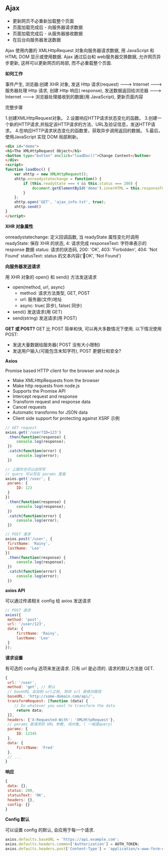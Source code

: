 ## Ajax

* 更新网页不必重新加载整个页面
* 页面加载完成后 - 向服务器请求数据
* 页面加载完成后 - 从服务器接收数据
* 在后台向服务器发送数据

Ajax 使用内置的 XMLHttpRequest 对象向服务器请求数据, 用 JavaScript 和 HTML DOM 显示或使用数据. Ajax 通过后台和 web服务器交换数据, 允许网页异步更新, 这样可以更新网页的局部, 而不必重载整个页面.

**如何工作**

事件产生, 浏览器:创建 XHR 对象, 发送 Http 请求(request) ---> Internet ---> 服务器处理 Http 请求, 创建 Http 响应( response), 发送数据返回给浏览器 ---> Internet ---> 浏览器处理接收到的数据(用 JavaScript), 更新页面内容


完整步骤

1.创建XMLHttpRequest对象。
2.设置响应HTTP请求状态变化的函数。
3.创建一个新的HTTP请求,并指定该HTTP请求的方法、URL及验证信息，发送HTTP请求。
4.在响应HTTP请求状态变化的函数里，获取异步调用返回的数据。
5.最后，使用JavaScript 实现 DOM 局部刷新。

```html
<div id="demo">
<h1>The XMLHttpRequest Object</h1>
<button type="button" onclick="loadDoc()">Change Content</button>
</div>
<script>
function loadDoc() {
	var xhttp = new XMLHttpRequest();
	xhttp.onreadystatechange = function() {
		if (this.readyState === 4 && this.status === 200) {
			document.getElementById('demo').innerHTML = this.responseText;
		}
	};
	xhttp.open('GET', 'ajax_info.txt', true);
	xhttp.send()
}
</script>
```

**XHR 对象属性**

onreadystatechange: 定义回调函数, 当 readyState 属性变化时调用
readyState: 保存 XHR 的状态, 4: 请求完成
responseText: 字符串表示的 response 数据
status: 请求的状态码, 200: 'OK', 403: 'Forbidden', 404: 'Not Found'
statusText: status 的文本内容('OK', 'Not Found')


**向服务器发送请求**

用 XHR 对象的 open() 和 send() 方法发送请求
* open(method, url, async)
  - method: 请求方法类型, GET, POST
  - url: 服务器(文件)地址
  - async: true( 异步), false( 同步)
* send()
 发送请求(用 GET)
* send(string)
 发送请求(用 POST)

**GET 或 POST?**
GET 比 POST 简单和快, 可以再大多数情况下使用.
以下情况使用 POST:
- 发送大量数据给服务器( POST 没有大小限制)
- 发送用户输入(可能包含未知字符), POST 更健壮和安全?


**Axios**

Promise based HTTP client for the browser and node.js
* Make XMLHttpRequests from the browser
* Make http requests from node.js
* Supports the Promise API
* Intercept request and response
* Transform request and response data
* Cancel requests
* Automatic transforms for JSON data
* Client side support for protecting against XSRF
示例
```js
// GET request
axios.get('/user?ID=123')
 .then(function(response) {
	 console.log(response);
 })
 .catch(function(error) {
	 console.log(error);
 })

// 上面的也可以这样写
// query 可以写在 params 里面
axios.get('/user', {
 params: {
	 ID: 123
 }
})
 .then(function(response) {
	 console.log(response);
 })
 .catch(function(error) {
	 console.log(error);
 })

// POST 请求
axios.post('/user', {
 firstName: 'Rainy',
 lastName: 'Leo'
})
 .then(function(response) {
	 console.log(response);
 })
 .catch(function(error) {
	 console.log(error);
 })
```

**axios API**

可以通过传递相关 config 给 axios 发送请求
```js
// POST 请求
axios({
 method: 'post',
 url: '/user/123',
 data: {
	 firstName: 'Rainy',
	 lastName: 'Leo'
 }
});
```

**请求设置**

有可选的 config 选项来发送请求. 只有 url 是必须的. 请求的默认方法是 GET.
```js
{
 url: '/user',
 method: 'get', // 默认
 // baseURL 会加到 url之前, 除非 url 是绝对路径
 baseURL: 'http://some-domain.com/api/',
 transformRequest: [function (data) {
	// Do whatever you want to transform the data
	 return data;
 }],
 headers: {'X-Requested-With': 'XMLHttpRequest'},
 // params 是请求的 URL 参数, 纯对象, ( 一般是query)
 params: {
	 ID: 12345
 },
 data: {
	 firstName: 'Fred'
 },
 // ...
}
```

**响应**

```js
{
 data: {},
 status: 200,
 statusText: 'OK',
 headers: {},
 config: {}
}
```

**Config 默认**

可以设置 config 的默认, 会应用于每一个请求.
```js
axios.defaults.baseURL = 'https://api.example.com';
axios.defaults.headers.common['Authorization'] = AUTH_TOKEN;
axios.defaults.headers.post['Content-Type'] = 'application/x-www-form-urlencoded';
